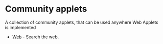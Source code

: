 # Community applets

A collection of community applets, that can be used anywhere Web Applets is implemented

- [Web](./web/README.md) - Search the web.
